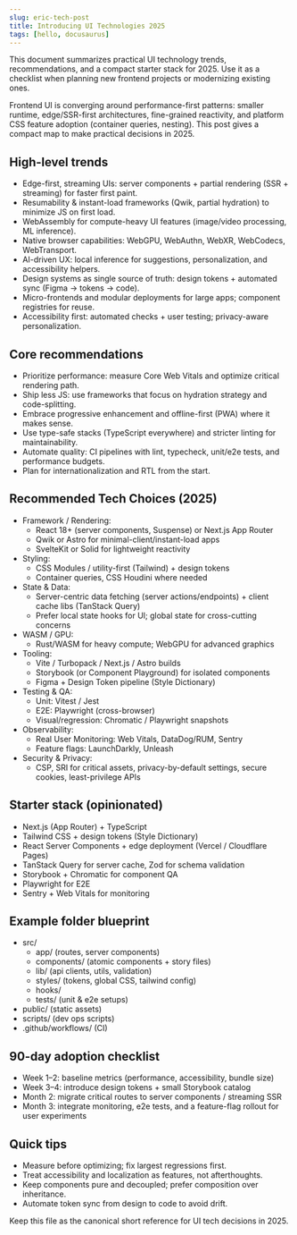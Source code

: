 ```yaml
---
slug: eric-tech-post
title: Introducing UI Technologies 2025
tags: [hello, docusaurus]
---
```


This document summarizes practical UI technology trends, recommendations, and a compact starter stack for 2025. Use it as a checklist when planning new frontend projects or modernizing existing ones.

Frontend UI is converging around performance-first patterns: smaller runtime, edge/SSR-first architectures, fine-grained reactivity, and platform CSS feature adoption (container queries, nesting). This post gives a compact map to make practical decisions in 2025.

<!-- truncate -->


## High-level trends
- Edge-first, streaming UIs: server components + partial rendering (SSR + streaming) for faster first paint.
- Resumability & instant-load frameworks (Qwik, partial hydration) to minimize JS on first load.
- WebAssembly for compute-heavy UI features (image/video processing, ML inference).
- Native browser capabilities: WebGPU, WebAuthn, WebXR, WebCodecs, WebTransport.
- AI-driven UX: local inference for suggestions, personalization, and accessibility helpers.
- Design systems as single source of truth: design tokens + automated sync (Figma → tokens → code).
- Micro-frontends and modular deployments for large apps; component registries for reuse.
- Accessibility first: automated checks + user testing; privacy-aware personalization.

## Core recommendations
- Prioritize performance: measure Core Web Vitals and optimize critical rendering path.
- Ship less JS: use frameworks that focus on hydration strategy and code-splitting.
- Embrace progressive enhancement and offline-first (PWA) where it makes sense.
- Use type-safe stacks (TypeScript everywhere) and stricter linting for maintainability.
- Automate quality: CI pipelines with lint, typecheck, unit/e2e tests, and performance budgets.
- Plan for internationalization and RTL from the start.

## Recommended Tech Choices (2025)
- Framework / Rendering:
  - React 18+ (server components, Suspense) or Next.js App Router
  - Qwik or Astro for minimal-client/instant-load apps
  - SvelteKit or Solid for lightweight reactivity
- Styling:
  - CSS Modules / utility-first (Tailwind) + design tokens
  - Container queries, CSS Houdini where needed
- State & Data:
  - Server-centric data fetching (server actions/endpoints) + client cache libs (TanStack Query)
  - Prefer local state hooks for UI; global state for cross-cutting concerns
- WASM / GPU:
  - Rust/WASM for heavy compute; WebGPU for advanced graphics
- Tooling:
  - Vite / Turbopack / Next.js / Astro builds
  - Storybook (or Component Playground) for isolated components
  - Figma + Design Token pipeline (Style Dictionary)
- Testing & QA:
  - Unit: Vitest / Jest
  - E2E: Playwright (cross-browser)
  - Visual/regression: Chromatic / Playwright snapshots
- Observability:
  - Real User Monitoring: Web Vitals, DataDog/RUM, Sentry
  - Feature flags: LaunchDarkly, Unleash
- Security & Privacy:
  - CSP, SRI for critical assets, privacy-by-default settings, secure cookies, least-privilege APIs

## Starter stack (opinionated)
- Next.js (App Router) + TypeScript
- Tailwind CSS + design tokens (Style Dictionary)
- React Server Components + edge deployment (Vercel / Cloudflare Pages)
- TanStack Query for server cache, Zod for schema validation
- Storybook + Chromatic for component QA
- Playwright for E2E
- Sentry + Web Vitals for monitoring

## Example folder blueprint
- src/
  - app/ (routes, server components)
  - components/ (atomic components + story files)
  - lib/ (api clients, utils, validation)
  - styles/ (tokens, global CSS, tailwind config)
  - hooks/
  - tests/ (unit & e2e setups)
- public/ (static assets)
- scripts/ (dev ops scripts)
- .github/workflows/ (CI)

## 90-day adoption checklist
- Week 1–2: baseline metrics (performance, accessibility, bundle size)
- Week 3–4: introduce design tokens + small Storybook catalog
- Month 2: migrate critical routes to server components / streaming SSR
- Month 3: integrate monitoring, e2e tests, and a feature-flag rollout for user experiments

## Quick tips
- Measure before optimizing; fix largest regressions first.
- Treat accessibility and localization as features, not afterthoughts.
- Keep components pure and decoupled; prefer composition over inheritance.
- Automate token sync from design to code to avoid drift.

Keep this file as the canonical short reference for UI tech decisions in 2025.
